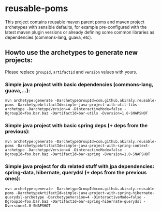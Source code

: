 reusable-poms
=============

This project contains reusable maven parent poms and maven project archetypes with sensible defaults, for example pre-configured with the latest maven plugin versions or already defining some common libraries as dependencies (commons-lang, guava, etc).

**Howto use the archetypes to generate new projects:**
------------------------------------------------------

Please replace `groupId`, `artifactId` and `version` values with yours.

### Simple java project with basic dependencies (commons-lang, guava,...):
```
mvn archetype:generate -DarchetypeGroupId=com.github.akiraly.reusable-poms -DarchetypeArtifactId=simple-java-project-with-util-libs-archetype -DarchetypeVersion=4 -DinteractiveMode=false -DgroupId=foo.bar.baz -DartifactId=bar-utils -Dversion=1.0-SNAPSHOT
```

### Simple java project with basic spring deps (+ deps from the previous):
`mvn archetype:generate -DarchetypeGroupId=com.github.akiraly.reusable-poms -DarchetypeArtifactId=simple-java-project-with-spring-context-archetype -DarchetypeVersion=4 -DinteractiveMode=false -DgroupId=foo.bar.baz -DartifactId=bar-spring -Dversion=1.0-SNAPSHOT`

### Simple java project for db related stuff with jpa dependencies: spring-data, hibernate, querydsl (+ deps from the previous ones):
`mvn archetype:generate -DarchetypeGroupId=com.github.akiraly.reusable-poms -DarchetypeArtifactId=simple-java-project-with-spring-hibernate-querydsl-archetype -DarchetypeVersion=4 -DinteractiveMode=false -DgroupId=foo.bar.baz -DartifactId=bar-spring-hibernate-querydsl -Dversion=1.0-SNAPSHOT`
